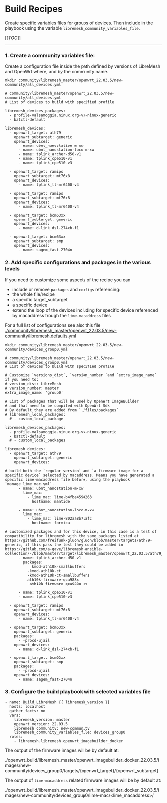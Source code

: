 
# Build Recipes

Create specific variables files for groups of devices.
Then include in the playbook using the variable `libremesh_community_variables_file`.

[[_TOC_]]

------------

### 1. Create a community variables file:
Create a configuration file inside the path defined by versions of LibreMesh and OpenWrt
where, and by the community name.

```
mkdir community/libremesh_master/openwrt_22.03.5/new-community/all_devices.yml
```

```
# community/libremesh_master/openwrt_22.03.5/new-community/all_devices.yml
# List of devices to build with specified profile

libremesh_devices_packages:
  - profile-valsamoggia.ninux.org-vs-ninux-generic
  - batctl-default

libremesh_devices:
  - openwrt_target: ath79
    openwrt_subtarget: generic
    openwrt_devices:
      - name: ubnt_nanostation-m-xw
      - name: ubnt_nanostation-loco-m-xw
      - name: tplink_archer-d50-v1
      - name: tplink_cpe510-v1
      - name: tplink_cpe510-v3

  - openwrt_target: ramips
    openwrt_subtarget: mt76x8
    openwrt_devices:
      - name: tplink_tl-mr6400-v4

  - openwrt_target: ramips
    openwrt_subtarget: mt76x8
    openwrt_devices:
      - name: tplink_tl-mr6400-v4

  - openwrt_target: bcm63xx
    openwrt_subtarget: generic
    openwrt_devices:
      - name: d-link_dsl-274xb-f1

  - openwrt_target: bcm63xx
    openwrt_subtarget: smp
    openwrt_devices:
      - name: sagem_fast-2704n

```

### 2. Add specific configurations and packages in the various levels
If you need to customize some aspects of the recipe you can
-  include or remove `packages` and `configs` referencing:
  - the whole file/recipe
  - a specific target_subtarget
  - a specific device
- extend the loop of the devices including for specific device referenced by macaddress trough the `lime-macaddress` files

For a full list of configurations see also this file [./community/libremesh_master/openwrt_22.03.5/new-community/libremesh.defaults.yml](./community/libremesh_master/openwrt_22.03.5/new-community/libremesh.defaults.yml)

```
mkdir community/libremesh_master/openwrt_22.03.5/new-community/devices_group0.yml
```

```
# community/libremesh_master/openwrt_22.03.5/new-community/devices_group0.yml
# List of devices to build with specified profile

# Customize `versions_dist`, `version_number `and `extra_image_name` if you need to:
# version_dist: LibreMesh
# version_number: master
extra_image_name: 'group0'

# List of packages that will be used by OpenWrt ImageBuilder
# and that need to be compiled with OpenWrt Sdk 
# By default they are added from `./files/packages`
# libremesh_local_packages:
  # - custom_local_package

libremesh_devices_packages:
  - profile-valsamoggia.ninux.org-vs-ninux-generic
  - batctl-default
  # - custom_local_packages

libremesh_devices:
  - openwrt_target: ath79
    openwrt_subtarget: generic
    openwrt_devices:

# build both the `regular version` and `a firmware image for a specific device` selected by macaddress. Means you have generated a specific lime-macaddress file before, using the playbook `manage_lime_mac.yml`. 
      - name: ubnt_nanostation-m-xw
        lime_mac:
          - lime_mac: lime-b4fbe4598263
            hostname: mantide

      - name: ubnt_nanostation-loco-m-xw
        lime_mac:
          - lime_mac: lime-802aa8b71afc
            hostname: formica

# customized packages and for this device, in this case is a test of compatibility for libremesh with the same packages listed at https://github.com/freifunk-gluon/gluon/blob/master/targets/ath79-generic, if this pass the test they could be added in https://gitlab.com/a-gave/libremesh-ansible-collection/-/blob/master/target/libremesh_master/openwrt_22.03.5/ath79_generic.yml
      - name: tplink_archer-d50-v1
        packages:
        	kmod-ath10k-smallbuffers
          -kmod-ath10k-ct
          -kmod-ath10k-ct-smallbuffers
          ath10k-firmware-qca988x
          -ath10k-firmware-qca988x-ct

      - name: tplink_cpe510-v1
      - name: tplink_cpe510-v3

  - openwrt_target: ramips
    openwrt_subtarget: mt76x8
    openwrt_devices:
      - name: tplink_tl-mr6400-v4

  - openwrt_target: bcm63xx
    openwrt_subtarget: generic
    packages:
      - -procd-ujail
    openwrt_devices:
      - name: d-link_dsl-274xb-f1

  - openwrt_target: bcm63xx
    openwrt_subtarget: smp
    packages:
      - -procd-ujail
    openwrt_devices:
      - name: sagem_fast-2704n

```

### 3. Configure the build playbook with selected variables file

```
- name: Build LibreMesh {{ libremesh_version }}
  hosts: localhost
  gather_facts: no
  vars:
    libremesh_version: master
    openwrt_version: 22.03.5
    libremesh_community: new-community
    libremesh_community_variables_file: devices_group0 
  roles: 
    - libremesh.libremesh.openwrt_imagebuilder_docker     
```

The output of the firmware images will be by default at:

./openwrt_build/libremesh_master/openwrt_imagebuilder_docker_22.03.5/images/new-community/devices_group0/targets/{openwrt_target}/{openwrt_subtarget}


The output of `lime-macaddress` related firmware images will be by default at:

./openwrt_build/libremesh_master/openwrt_imagebuilder_docker_22.03.5/images/new-community/devices_group0/lime-mac/<lime_macaddress>/